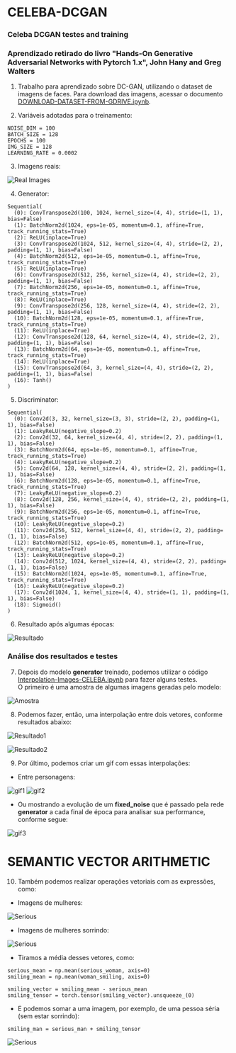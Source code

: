 # CELEBA-DCGAN

### Celeba DCGAN testes and training

### Aprendizado retirado do livro "Hands-On Generative Adversarial Networks with Pytorch 1.x", **John Hany and Greg Walters**

1. Trabalho para aprendizado sobre DC-GAN, utilizando o dataset de imagens de faces. Para download das imagens, acessar o documento [DOWNLOAD-DATASET-FROM-GDRIVE.ipynb](./DOWNLOAD-DATASET-FROM-GDRIVE.ipynb).  

1. Variáveis adotadas para o treinamento: 
```
NOISE_DIM = 100
BATCH_SIZE = 128
EPOCHS = 100
IMG_SIZE = 128
LEARNING_RATE = 0.0002
```

3. Imagens reais:  

![Real Images](./results/real_imgs.png)

4. Generator: 
```
Sequential(
  (0): ConvTranspose2d(100, 1024, kernel_size=(4, 4), stride=(1, 1), bias=False)
  (1): BatchNorm2d(1024, eps=1e-05, momentum=0.1, affine=True, track_running_stats=True)
  (2): ReLU(inplace=True)
  (3): ConvTranspose2d(1024, 512, kernel_size=(4, 4), stride=(2, 2), padding=(1, 1), bias=False)
  (4): BatchNorm2d(512, eps=1e-05, momentum=0.1, affine=True, track_running_stats=True)
  (5): ReLU(inplace=True)
  (6): ConvTranspose2d(512, 256, kernel_size=(4, 4), stride=(2, 2), padding=(1, 1), bias=False)
  (7): BatchNorm2d(256, eps=1e-05, momentum=0.1, affine=True, track_running_stats=True)
  (8): ReLU(inplace=True)
  (9): ConvTranspose2d(256, 128, kernel_size=(4, 4), stride=(2, 2), padding=(1, 1), bias=False)
  (10): BatchNorm2d(128, eps=1e-05, momentum=0.1, affine=True, track_running_stats=True)
  (11): ReLU(inplace=True)
  (12): ConvTranspose2d(128, 64, kernel_size=(4, 4), stride=(2, 2), padding=(1, 1), bias=False)
  (13): BatchNorm2d(64, eps=1e-05, momentum=0.1, affine=True, track_running_stats=True)
  (14): ReLU(inplace=True)
  (15): ConvTranspose2d(64, 3, kernel_size=(4, 4), stride=(2, 2), padding=(1, 1), bias=False)
  (16): Tanh()
)
```

5. Discriminator: 
```
Sequential(
  (0): Conv2d(3, 32, kernel_size=(3, 3), stride=(2, 2), padding=(1, 1), bias=False)
  (1): LeakyReLU(negative_slope=0.2)
  (2): Conv2d(32, 64, kernel_size=(4, 4), stride=(2, 2), padding=(1, 1), bias=False)
  (3): BatchNorm2d(64, eps=1e-05, momentum=0.1, affine=True, track_running_stats=True)
  (4): LeakyReLU(negative_slope=0.2)
  (5): Conv2d(64, 128, kernel_size=(4, 4), stride=(2, 2), padding=(1, 1), bias=False)
  (6): BatchNorm2d(128, eps=1e-05, momentum=0.1, affine=True, track_running_stats=True)
  (7): LeakyReLU(negative_slope=0.2)
  (8): Conv2d(128, 256, kernel_size=(4, 4), stride=(2, 2), padding=(1, 1), bias=False)
  (9): BatchNorm2d(256, eps=1e-05, momentum=0.1, affine=True, track_running_stats=True)
  (10): LeakyReLU(negative_slope=0.2)
  (11): Conv2d(256, 512, kernel_size=(4, 4), stride=(2, 2), padding=(1, 1), bias=False)
  (12): BatchNorm2d(512, eps=1e-05, momentum=0.1, affine=True, track_running_stats=True)
  (13): LeakyReLU(negative_slope=0.2)
  (14): Conv2d(512, 1024, kernel_size=(4, 4), stride=(2, 2), padding=(1, 1), bias=False)
  (15): BatchNorm2d(1024, eps=1e-05, momentum=0.1, affine=True, track_running_stats=True)
  (16): LeakyReLU(negative_slope=0.2)
  (17): Conv2d(1024, 1, kernel_size=(4, 4), stride=(1, 1), padding=(1, 1), bias=False)
  (18): Sigmoid()
)
```
6. Resultado após algumas épocas:  

![Resultado](./results/resultado_por_epoca.png)

### Análise dos resultados e testes

7. Depois do modelo **generator** treinado, podemos utilizar o código [Interpolation-Images-CELEBA.ipynb](./Interpolation-Images-CELEBA.ipynb) para fazer alguns testes.  
O primeiro é uma amostra de algumas imagens geradas pelo modelo:  

![Amostra](./results/fake_imgs.png)

8. Podemos fazer, então, uma interpolação entre dois vetores, conforme resultados abaixo:  

![Resultado1](./results/interpolation_1.png)  

![Resultado2](./results/interpolation_2.png)

9. Por último, podemos criar um gif com essas interpolações:
* Entre personagens:  

![gif1](./results/interpolation_1.gif) ![gif2](./results/interpolation_2.gif)

* Ou mostrando a evolução de um **fixed_noise** que é passado pela rede **generator** a cada final de época para analisar sua performance, conforme segue:  

![gif3](epochs_result_interpolation.gif)

# SEMANTIC VECTOR ARITHMETIC

10. Também podemos realizar operações vetoriais com as expressões, como:  

* Imagens de mulheres:  

![Serious](./SEMANTIC-VECTOR/serious_woman.png)
* Imagens de mulheres sorrindo:  

![Serious](./SEMANTIC-VECTOR/smiling_woman.png)

* Tiramos a média desses vetores, como:  
```
serious_mean = np.mean(serious_woman, axis=0)
smiling_mean = np.mean(woman_smiling, axis=0)

smiling_vector = smiling_mean - serious_mean
smiling_tensor = torch.tensor(smiling_vector).unsqueeze_(0)
```

* E podemos somar a uma imagem, por exemplo, de uma pessoa séria (sem estar sorrindo):  
```
smiling_man = serious_man + smiling_tensor
```
![Serious](./SEMANTIC-VECTOR/arithmetic_result.png)
